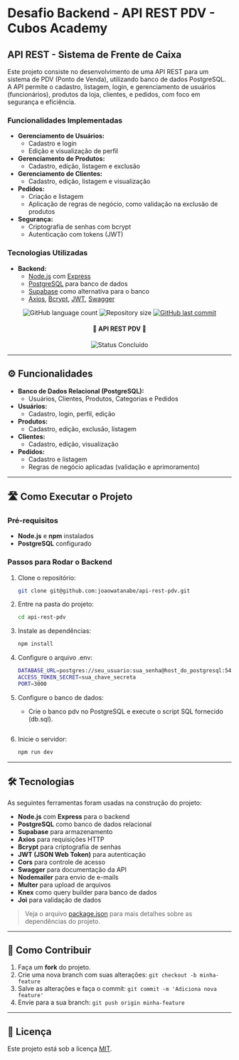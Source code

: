 # Desafio Backend - API REST PDV - Cubos Academy

## API REST - Sistema de Frente de Caixa

Este projeto consiste no desenvolvimento de uma API REST para um sistema de PDV (Ponto de Venda), utilizando banco de dados PostgreSQL. A API permite o cadastro, listagem, login, e gerenciamento de usuários (funcionários), produtos da loja, clientes, e pedidos, com foco em segurança e eficiência.

### Funcionalidades Implementadas
- **Gerenciamento de Usuários:**
  - Cadastro e login
  - Edição e visualização de perfil
- **Gerenciamento de Produtos:**
  - Cadastro, edição, listagem e exclusão
- **Gerenciamento de Clientes:**
  - Cadastro, edição, listagem e visualização
- **Pedidos:**
  - Criação e listagem
  - Aplicação de regras de negócio, como validação na exclusão de produtos
- **Segurança:**
  - Criptografia de senhas com bcrypt
  - Autenticação com tokens (JWT)

### Tecnologias Utilizadas
- **Backend:**
  - [Node.js](https://nodejs.org/en) com [Express](https://expressjs.com/)
  - [PostgreSQL](https://www.postgresql.org/) para banco de dados
  - [Supabase](https://supabase.io/) como alternativa para o banco
  - [Axios](https://axios-http.com/), [Bcrypt](https://www.npmjs.com/package/bcrypt), [JWT](https://jwt.io/), [Swagger](https://swagger.io/)

<p align="center">
  <img alt="GitHub language count" src="https://img.shields.io/github/languages/count/joaowatanabe/api-rest-pdv?color=%2304D361">
  <img alt="Repository size" src="https://img.shields.io/github/repo-size/joaowatanabe/api-rest-pdv">
  <a href="https://github.com/joaowatanabe/api-rest-pdv/commits/main">
    <img alt="GitHub last commit" src="https://img.shields.io/github/last-commit/joaowatanabe/api-rest-pdv">
  </a>
</p>

<h4 align="center"> 
	🚧 API REST PDV 🚧
</h4>

<p align="center">
    <img alt="Status Concluído" src="https://img.shields.io/badge/STATUS-CONCLU%C3%8DDO-brightgreen">
</p>

---

## ⚙️ Funcionalidades

- **Banco de Dados Relacional (PostgreSQL):**
  - Usuários, Clientes, Produtos, Categorias e Pedidos
- **Usuários:**
  - Cadastro, login, perfil, edição
- **Produtos:**
  - Cadastro, edição, exclusão, listagem
- **Clientes:**
  - Cadastro, edição, visualização
- **Pedidos:**
  - Cadastro e listagem
  - Regras de negócio aplicadas (validação e aprimoramento)

---

## 🛣️ Como Executar o Projeto

### Pré-requisitos

- **Node.js** e **npm** instalados
- **PostgreSQL** configurado

### Passos para Rodar o Backend

1. Clone o repositório:
   ```bash
   git clone git@github.com:joaowatanabe/api-rest-pdv.git
   ```
   
2. Entre na pasta do projeto:
   ```bash
   cd api-rest-pdv
   ```
   
3. Instale as dependências:
   ```bash
   npm install
   ```
4. Configure o arquivo .env:
   ```bash
   DATABASE_URL=postgres://seu_usuario:sua_senha@host_do_postgresql:5432/nome_do_seu_banco
   ACCESS_TOKEN_SECRET=sua_chave_secreta
   PORT=3000
   ```

5. Configure o banco de dados:
   - Crie o banco pdv no PostgreSQL e execute o script SQL fornecido (db.sql).
   ```bash

6. Inicie o servidor:
   ```bash
   npm run dev
   ```
---

## 🛠 Tecnologias

As seguintes ferramentas foram usadas na construção do projeto:

- **Node.js** com **Express** para o backend
- **PostgreSQL** como banco de dados relacional
- **Supabase** para armazenamento
- **Axios** para requisições HTTP
- **Bcrypt** para criptografia de senhas
- **JWT (JSON Web Token)** para autenticação
- **Cors** para controle de acesso
- **Swagger** para documentação da API
- **Nodemailer** para envio de e-mails
- **Multer** para upload de arquivos
- **Knex** como query builder para banco de dados
- **Joi** para validação de dados

> Veja o arquivo [package.json](https://github.com/joaowatanabe/api-rest-pdv/package.json) para mais detalhes sobre as dependências do projeto.

---

## 💪 Como Contribuir

1. Faça um **fork** do projeto.
2. Crie uma nova branch com suas alterações: `git checkout -b minha-feature`
3. Salve as alterações e faça o commit: `git commit -m 'Adiciona nova feature'`
4. Envie para a sua branch: `git push origin minha-feature`

---

## 📝 Licença

Este projeto está sob a licença [MIT](./LICENSE).
